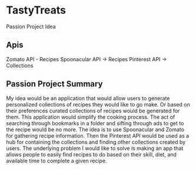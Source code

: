 # TastyTreats
Passion Project Idea 

## Apis
Zomato API - Recipes
Spoonacular API -> Recipes 
Pinterest API -> Collections 

## Passion Project Summary
My idea would be an application that would allow users to generate personalized collections of recipes they would like to go make. Or based on their preferences curated collections of recipes would be generated for them. This application would simplify the cooking process. The act of searching through bookmarks in a folder and sifting through ads to get to the recipe would be no more. The idea is to use Spoonacular and Zomato for gathering recipe information. Then the Pinterest API would be used as a hub for containing the collections and finding other collections created by users. The underlying problem I would like to solve is making an app that allows people to easily find recipes to do based on their skill, diet, and available time to complete a given recipe.

